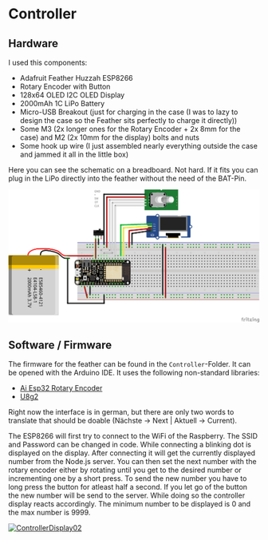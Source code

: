 # Controller

## Hardware
I used this components:
- Adafruit Feather Huzzah ESP8266
- Rotary Encoder with Button
- 128x64 OLED I2C OLED Display
- 2000mAh 1C LiPo Battery
- Micro-USB Breakout (just for charging in the case (I was to lazy to design the case so the Feather sits perfectly to charge it directly))
- Some M3 (2x longer ones for the Rotary Encoder + 2x 8mm for the case) and M2 (2x 10mm for the display) bolts and nuts
- Some hook up wire (I just assembled nearly everything outside the case and jammed it all in the little box)

Here you can see the schematic on a breadboard. Not hard. If it fits you can plug in the LiPo directly into the feather without the need of the BAT-Pin.

[![ControllerBreadboard](https://raw.githubusercontent.com/SirSundays/Simple-Digital-Number-Screen/main/media/ControllerBreadboard.png "ControllerBreadboard")](https://raw.githubusercontent.com/SirSundays/Simple-Digital-Number-Screen/main/media/ControllerBreadboard.png "ControllerBreadboard")

## Software / Firmware

The firmware for the feather can be found in the `Controller`-Folder. It can be opened with the Arduino IDE. It uses the following non-standard libraries:
- [Ai Esp32 Rotary Encoder](https://www.arduino.cc/reference/en/libraries/ai-esp32-rotary-encoder/ "Ai Esp32 Rotary Encoder")
- [U8g2](https://www.arduino.cc/reference/en/libraries/u8g2/ "U8g2")

Right now the interface is in german, but there are only two words to translate that should be doable (Nächste  -> Next | Aktuell -> Current).

The ESP8266 will first try to connect to the WiFi of the Raspberry. The SSID and Password can be changed in code. While connecting a blinking dot is displayed on the display. After connecting it will get the currently displayed number from the Node.js server. You can then set the next number with the rotary encoder either by rotating until you get to the desired number or incrementing one by a short press. To send the new number you have to long press the button for atleast half a second. If you let go of the button the new number will be send to the server. While doing so the controller display reacts accordingly. The minimum number to be displayed is 0 and the max number is 9999.

[![ControllerDisplay02](https://raw.githubusercontent.com/SirSundays/Simple-Digital-Number-Screen/main/media/ControllerDisplay02.jpg "ControllerDisplay02")](https://raw.githubusercontent.com/SirSundays/Simple-Digital-Number-Screen/main/media/ControllerDisplay02.jpg "ControllerDisplay02")